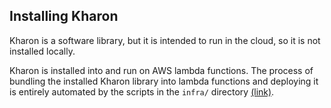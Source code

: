Installing Kharon
--------------------

Kharon is a software library, but it is intended to run in the cloud, so it is not installed locally.

Kharon is installed into and run on AWS lambda functions. The process of bundling the installed
Kharon library into lambda functions and deploying it is entirely automated by the scripts
in the `infra/` directory [(link)](https://github.com/HumanCellAtlas/kharon/tree/master/infra).


